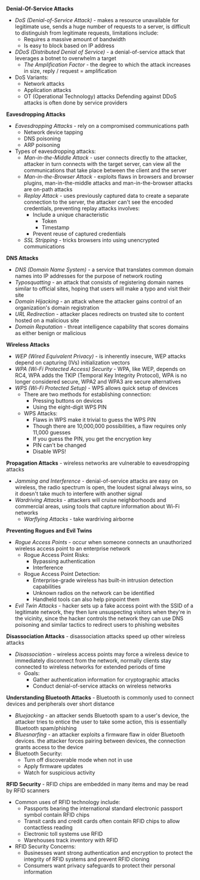 **Denial-Of-Service Attacks**
- *DoS (Denial-of-Service Attack)* - makes a resource unavailable for legitimate use, sends a huge number of requests to a server, is difficult to distinguish from legitimate requests, limitations include:
	- Requires a massive amount of bandwidth
	- Is easy to block based on IP address
- *DDoS (Distributed Denial of Service)* - a denial-of-service attack that leverages a botnet to overwhelm a target
	- *The Amplification Factor* - the degree to which the attack increases in size, reply / request = amplification
- DoS Variants:
	- Network attacks
	- Application attacks
	- OT (Operational Technology) attacks
Defending against DDoS attacks is often done by service providers

**Eavesdropping Attacks**
- *Eavesdropping Attacks* - rely on a compromised communications path
	- Network device tapping
	- DNS poisoning
	- ARP poisoning
- Types of eavesdropping attacks:
	- *Man-in-the-Middle Attack* - user connects directly to the attacker, attacker in turn connects with the target server, can view all the communications that take place between the client and the server
	- *Man-in-the-Browser Attack* - exploits flaws in browsers and browser plugins, man-in-the-middle attacks and man-in-the-browser attacks are on-path attacks
	- *Replay Attack* - uses previously captured data to create a separate connection to the server, the attacker can't see the encoded credentials, preventing replay attacks involves:
		- Include a unique characteristic
			- Token
			- Timestamp
		- Prevent reuse of captured credentials
	- *SSL Stripping* - tricks browsers into using unencrypted communications

**DNS Attacks**
- *DNS (Domain Name System)* - a service that translates common domain names into IP addresses for the purpose of network routing
- *Typosquatting* - an attack that consists of registering domain names similar to official sites, hoping that users will make a typo and visit their site
- *Domain Hijacking* - an attack where the attacker gains control of an organization's domain registration
- *URL Redirection* - attacker places redirects on trusted site to content hosted on a malicious site
- *Domain Reputation* - threat intelligence capability that scores domains as either benign or malicious

**Wireless Attacks**
- *WEP (Wired Equivalent Privacy)* - is inherently insecure, WEP attacks depend on capturing (IVs) initialization vectors
- *WPA (Wi-Fi Protected Access) Security* - WPA, like WEP, depends on RC4, WPA adds the TKIP (Temporal Key Integrity Protocol), WPA is no longer considered secure, WPA2 and WPA3 are secure alternatives
- *WPS (Wi-Fi Protected Setup)* - WPS allows quick setup of devices
	- There are two methods for establishing connection:
		- Pressing buttons on devices
		- Using the eight-digit WPS PIN
	- WPS Attacks:
		- Flaws in WPS make it trivial to guess the WPS PIN
		- Though there are 10,000,000 possibilities, a flaw requires only 11,000 guesses
		- If you guess the PIN, you get the encryption key
		- PIN can't be changed
		- Disable WPS!

**Propagation Attacks** - wireless networks are vulnerable to eavesdropping attacks
- *Jamming and Interference* - denial-of-service attacks are easy on wireless, the radio spectrum is open, the loudest signal always wins, so it doesn't take much to interfere with another signal
- *Wardriving Attacks* - attackers will cruise neighborhoods and commercial areas, using tools that capture information about Wi-Fi networks
	- *Warflying Attacks* - take wardriving airborne

**Preventing Rogues and Evil Twins**
- *Rogue Access Points* - occur when someone connects an unauthorized wireless access point to an enterprise network
	- Rogue Access Point Risks:
		- Bypassing authentication
		- Interference
	- Rogue Access Point Detection:
		- Enterprise-grade wireless has built-in intrusion detection capabilities
		- Unknown radios on the network can be identified
		- Handheld tools can also help pinpoint them
- *Evil Twin Attacks* - hacker sets up a fake access point with the SSID of a legitimate network, they then lure unsuspecting visitors when they're in the vicinity, since the hacker controls the network they can use DNS poisoning and similar tactics to redirect users to phishing websites

**Disassociation Attacks** - disassociation attacks speed up other wireless attacks
- *Disassociation* - wireless access points may force a wireless device to immediately disconnect from the network, normally clients stay connected to wireless networks for extended periods of time
	- Goals:
		- Gather authentication information for cryptographic attacks
		- Conduct denial-of-service attacks on wireless networks

**Understanding Bluetooth Attacks** - Bluetooth is commonly used to connect devices and peripherals over short distance
- *Bluejacking* - an attacker sends Bluetooth spam to a user's device, the attacker tries to entice the user to take some action, this is essentially Bluetooth spam/phishing
- *Bluesnarfing* - an attacker exploits a firmware flaw in older Bluetooth devices. the attacker forces pairing between devices, the connection grants access to the device
- Bluetooth Security:
	- Turn off discoverable mode when not in use
	- Apply firmware updates
	- Watch for suspicious activity

**RFID Security** - RFID chips are embedded in many items and may be read by RFID scanners
- Common uses of RFID technology include:
	- Passports bearing the international standard electronic passport symbol contain RFID chips
	- Transit cards and credit cards often contain RFID chips to allow contactless reading
	- Electronic toll systems use RFID
	- Warehouses track inventory with RFID
- RFID Security Concerns:
	- Businesses want strong authentication and encryption to protect the integrity of RFID systems and prevent RFID cloning
	- Consumers want privacy safeguards to protect their personal information